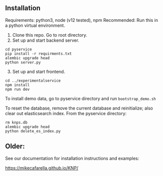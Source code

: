 ## Installation
Requirements: python3, node (v12 tested), npm 
Recommended: Run this in a python virtual environment.

1. Clone this repo. Go to root directory.
2. Set up and start backend server.
  ```
cd pyservice
pip install -r requirments.txt
alembic upgrade head
python server.py
```
3. Set up and start frontend.
```
cd ../experimentalservice
npm install
npm run dev
```

To install demo data, go to pyservice directory and run `bootstrap_demo.sh`


To reset the database, remove the current database and reinitialize; also clear out elasticsearch index. 
From the pyservice directory:
```
rm knps.db
alembic upgrade head
python delete_es_index.py
```

## Older: 

See our documentation for installation instructions and examples:

https://mikecafarella.github.io/KNP/
